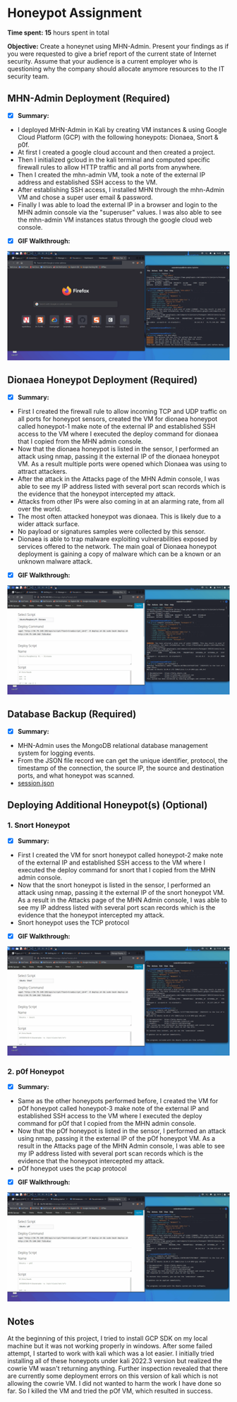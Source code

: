 # Honeypot Assignment

**Time spent:** **15** hours spent in total

**Objective:** Create a honeynet using MHN-Admin. Present your findings as if you were requested to give a brief report of the current state of Internet security. Assume that your audience is a current employer who is questioning why the company should allocate anymore resources to the IT security team.

## MHN-Admin Deployment (Required)

- [x] **Summary:**
* I deployed MHN-Admin in Kali by creating VM instances & using Google Cloud Platform (GCP) with the following honeypots: Dionaea, Snort & p0f.
* At first I created a google cloud account and then created a project.
* Then I initialized gcloud in the kali terminal and computed specific firewall rules to allow HTTP traffic and all ports from anywhere.
* Then I created the mhn-admin VM, took a note of the external IP address and established SSH access to the VM.
* After establishing SSH access, I installed MHN through the mhn-Admin VM and chose a super user email & password.
* Finally I was able to load the external IP in a browser and login to the MHN admin console via the "superuser" values. I was also able to see the mhn-admin VM instances status through the google cloud web console.

- [x] **GIF Walkthrough:**
<img src="mhn-admin.gif">

## Dionaea Honeypot Deployment (Required)

- [x] **Summary:** 
* First I created the firewall rule to allow incoming TCP and UDP traffic on all ports for honeypot sensors, created the VM for dionaea honeypot called honeypot-1 make note of the external IP and established SSH access to the VM where I executed the deploy command for dionaea that I copied from the MHN admin console.
* Now that the dionaea honeypot is listed in the sensor, I performed an attack using nmap, passing it the external IP of the dionaea honeypot VM. As a result multiple ports were opened which Dionaea was using to attract attackers.
* After the attack in the Attacks page of the MHN Admin console, I was able to see my IP address listed with several port scan records which is the evidence that the honeypot intercepted my attack.
* Attacks from other IPs were also coming in at an alarming rate, from all over the world.
* The most often attacked honeypot was dionaea. This is likely due to a wider attack surface.
* No payload or signatures samples were collected by this sensor.
* Dionaea is able to trap malware exploiting vulnerabilities exposed by services offered to the
network. The main goal of Dionaea honeypot deployment is gaining a copy of malware which can be a known or an unknown malware attack.

- [x] **GIF Walkthrough:**
<img src="dionaea-honeypot.gif">

## Database Backup (Required) 

- [x] **Summary:**
* MHN-Admin uses the MongoDB relational database management system for logging events. 
* From the JSON file record we can get the unique identifier, protocol, the timestamp of the connection, the source IP, the source and destination ports, and what honeypot was scanned.
* [session.json](https://github.com/sanjanabintaazad/codepath_homework/blob/Honeypot/session.json)

## Deploying Additional Honeypot(s) (Optional)

### 1. Snort Honeypot

- [x] **Summary:**
* First I created the VM for snort honeypot called honeypot-2 make note of the external IP and established SSH access to the VM where I executed the deploy command for snort that I copied from the MHN admin console.
* Now that the snort honeypot is listed in the sensor, I performed an attack using nmap, passing it the external IP of the snort honeypot VM. As a result in the Attacks page of the MHN Admin console, I was able to see my IP address listed with several port scan records which is the evidence that the honeypot intercepted my attack.
* Snort honeypot uses the TCP protocol

- [x] **GIF Walkthrough:**
<img src="snort-honeypot.gif">

### 2. p0f Honeypot

- [x] **Summary:**
* Same as the other honeypots performed before, I created the VM for pOf honeypot called honeypot-3 make note of the external IP and established SSH access to the VM where I executed the deploy command for pOf that I copied from the MHN admin console.
* Now that the pOf honeypot is listed in the sensor, I performed an attack using nmap, passing it the external IP of the pOf honeypot VM. As a result in the Attacks page of the MHN Admin console, I was able to see my IP address listed with several port scan records which is the evidence that the honeypot intercepted my attack.
* pOf honeypot uses the pcap protocol

- [x] **GIF Walkthrough:**
<img src="p0f-honeypot.gif">


## Notes

At the beginning of this project, I tried to install GCP SDK on my local machine but it was not working properly in windows. After some failed attempt, I started to work with kali which was a lot easier. I initially tried installing all of these honeypots under kali 2022.3 version but realized the cowrie VM wasn't returning anything. Further inspection revealed that there are currently some deployment errors on this version of kali which is not allowing the cowrie VM. I did not wanted to harm the work I have done so far. So I killed the VM and tried the pOf VM, which resulted in success.
